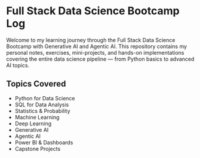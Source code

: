 # Full Stack Data Science Bootcamp Log

Welcome to my learning journey through the Full Stack Data Science Bootcamp with Generative AI and Agentic AI. This repository contains my personal notes, exercises, mini-projects, and hands-on implementations covering the entire data science pipeline — from Python basics to advanced AI topics.

## Topics Covered

- Python for Data Science
- SQL for Data Analysis
- Statistics & Probability
- Machine Learning
- Deep Learning
- Generative AI
- Agentic AI
- Power BI & Dashboards
- Capstone Projects

